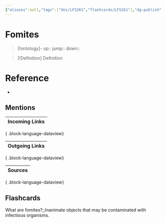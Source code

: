 ```yaml
---
{"aliases":null,"tags":["Uni/LFS261","flashcards/LFS261"],"dg-publish":true,"permalink":"/cards/fomites/","dgPassFrontmatter":true}
---
```


# Fomites

> [!ontology]-
> up:: 
> jump:: 
> down:: 

> [!Definition] Definition

# Reference

- 

## Mentions

| Incoming Links |
| -------------- |

{ .block-language-dataview}

| Outgoing Links |
| -------------- |

{ .block-language-dataview}

| Sources |
| ------- |

{ .block-language-dataview}

## Flashcards

What are fomites?;;Inanimate objects that may be contaminated with infectious organisms.
<!--SR:!2024-06-10,26,250-->